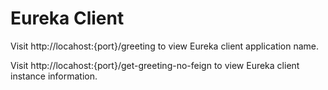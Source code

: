 # Eureka Client

Visit http://locahost:{port}/greeting to view Eureka client application name.

Visit http://locahost:{port}/get-greeting-no-feign to view Eureka client instance information.
